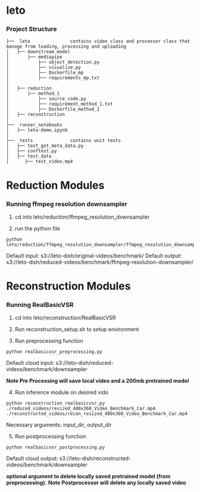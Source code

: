 # leto

### **Project Structure**

```
├──  leto				contains video class and processor class that manage from loading, processing and uploading
│   ├── downstream_model
│       ├── mediapipe
│           ├── object_detection.py
│           ├── visualize.py
│           ├── Dockerfile_mp
│           ├── requirements_mp.txt
│
│   ├── reduction
│       ├── method_1
│           ├── source_code.py
│           ├── requirement_method_1.txt
│           ├── Dockerfile_method_1
│   ├── reconstruction
│
├──  runner_notebooks
│   ├── leto-demo.ipynb
│
├──  tests				contains unit tests
│   ├── test_get_meta_data.py
│   ├── conftest.py
│   ├── test_data
│      ├── test_video.mp4

```

# Reduction Modules
### Running ffmpeg resolution downsampler

1. cd into leto/reduction/ffmpeg_resolution_downsampler

2. run the python file
```console
python leto/reduction/ffmpeg_resolution_downsampler/ffmpeg_resolution_downsampler.py
```

Default input: s3://leto-dish/original-videos/benchmark/
Default output: s3://leto-dish/reduced-videos/benchmark/ffmpeg-resolution-downsampler/



# Reconstruction Modules

### Running RealBasicVSR 

1. cd into leto/reconstruction/RealBasicVSR

2. Run reconstruction_setup.sh to setup environment

3. Run preprocessing function
```console
python realbasicvsr_preprocessing.py
```
Default cloud input: s3://leto-dish/reduced-videos/benchmark/downsampler

**Note Pre Processing will save local video and a 200mb pretrained model**

4. Run inference module on desired vido

```console
python reconstruction_realbasicvsr.py  ./reduced_videos/resized_480x360_Video_Benchmark_Car.mp4 ./reconstructed_videos/recon_resized_480x360_Video_Benchmark_Car.mp4
```

Necessary arguments: input_dir, output_dir

5. Run postprocessing function
```console
python realbasicvsr_postprocessing.py
```
Default cloud output: s3://leto-dish/reconstructed-videos/benchmark/downsampler

**optional argument to delete locally saved pretrained model (from preprocessing).**
**Note Postprocessor will delete any locally saved video**
